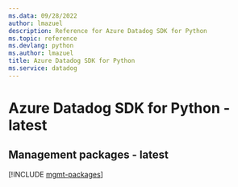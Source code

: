 ```yaml
---
ms.data: 09/28/2022
author: lmazuel
description: Reference for Azure Datadog SDK for Python
ms.topic: reference
ms.devlang: python
ms.author: lmazuel
title: Azure Datadog SDK for Python
ms.service: datadog
---
```

# Azure Datadog SDK for Python - latest

## Management packages - latest
[!INCLUDE [mgmt-packages](datadog-mgmt-index.md)]